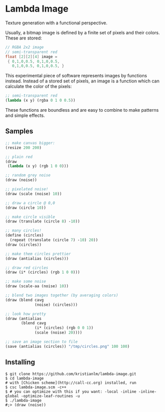 
# Lambda Image

Texture generation with a functional perspective. 

Usually, a bitmap image is defined by a finite set of pixels and their colors. These are stored:

```c
// RGBA 2x2 image
// semi-transparent red
float [2][2][4] image =
 { 0,1,0,0.5, 0,1,0,0.5,
   0,1,0,0.5, 0,1,0,0.5, }
```

This experimental piece of software represents images by functions instead. Instead of a stored set of pixels, an image is a function which can calculate the color of the pixels:

```scheme
;; semi-transparent red
(lambda (x y) (rgba 0 1 0 0.5))
```

These functions are boundless and are easy to combine to make patterns and simple effects.

## Samples

```scheme
;; make canvas bigger:
(resize 200 200)
```

```scheme
;; plain red
(draw
 (lambda (x y) (rgb 1 0 0)))
```

```scheme
;; random grey noise
(draw (noise))
```

```scheme
;; pixelated noise!
(draw (scale (noise) 10))
```

```scheme
;; draw a circle @ 0,0
(draw (circle 10))
```

```scheme
;; make circle visible
(draw (translate (circle 8) -10))
```

```scheme
;; many circles!
(define (circles)
  (repeat (translate (circle 7) -10) 20))
(draw (circles))
```

```scheme
;; make them circles prettier
(draw (antialias (circles)))
```

```scheme
;; draw red circles
(draw (i* (circles) (rgb 1 0 0)))
```

```scheme
;; make some noise
(draw (scale-aa (noise) 10))
```

```scheme
;; blend two images together (by averaging colors)
(draw (blend cavg
             (noise) (circles)))
```

```scheme
;; look how pretty
(draw (antialias
       (blend cavg
             (i* (circles) (rgb 0 0 1))
             (scale (noise) 20))))
```

```scheme
;; save an image section to file
(save (antialias (circles)) "/tmp/circles.png" 100 100)
```

## Installing

```shell
$ git clone https://github.com/kristianlm/lambda-image.git
$ cd lambda-image
# with [Chicken scheme](http://call-cc.org) installed, run
$ csc lambda-image.scm -c++
$ # you can optimize with this if you want: -local -inline -inline-global -optimize-leaf-routines -u
$ ./lambda-image
#;> (draw (noise))
```
